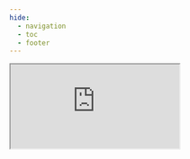 ```yaml
---
hide:
  - navigation
  - toc
  - footer
---
```


<style> .md-main__inner.md-grid { margin-top: 0 !important; } .md-typeset h1, .md-content__button { display: none; } </style>

<iframe
  src="https://docs.getgrist.com/doc/gSscJkc5Rb1Rw45gh1o1Yc/"
  class="iframestyle" 
  >
</iframe>

